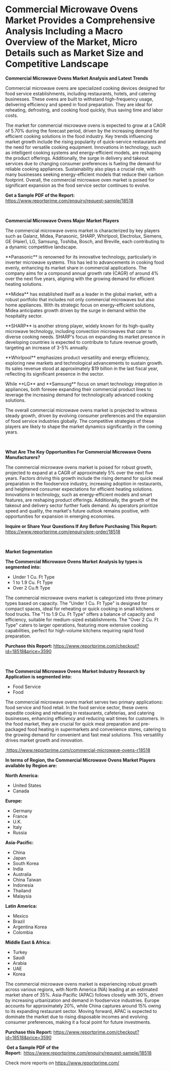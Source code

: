 <p><h1>Commercial Microwave Ovens Market Provides a Comprehensive Analysis Including a Macro Overview of the Market, Micro Details such as Market Size and Competitive Landscape</h1></p><p><strong>Commercial Microwave Ovens Market Analysis and Latest Trends</strong></p>
<p><p>Commercial microwave ovens are specialized cooking devices designed for food service establishments, including restaurants, hotels, and catering businesses. These ovens are built to withstand high-frequency usage, delivering efficiency and speed in food preparation. They are ideal for reheating, defrosting, and cooking food quickly, thus saving time and labor costs.</p><p>The market for commercial microwave ovens is expected to grow at a CAGR of 5.70% during the forecast period, driven by the increasing demand for efficient cooking solutions in the food industry. Key trends influencing market growth include the rising popularity of quick-service restaurants and the need for versatile cooking equipment. Innovations in technology, such as intelligent cooking systems and energy-efficient models, are reshaping the product offerings. Additionally, the surge in delivery and takeout services due to changing consumer preferences is fueling the demand for reliable cooking appliances. Sustainability also plays a crucial role, with many businesses seeking energy-efficient models that reduce their carbon footprint. Overall, the commercial microwave oven market is poised for significant expansion as the food service sector continues to evolve.</p></p>
<p><strong>Get a Sample PDF of the Report:&nbsp;</strong> <a href="https://www.reportprime.com/enquiry/request-sample/18518?utm_campaign=3004&utm_medium=2&utm_source=Github&utm_content=ia&utm_term=19032025&utm_id=commercial-microwave-ovens">https://www.reportprime.com/enquiry/request-sample/18518</a></p>
<p>&nbsp;</p>
<p><strong>Commercial Microwave Ovens Major Market Players</strong></p>
<p><p>The commercial microwave ovens market is characterized by key players such as Galanz, Midea, Panasonic, SHARP, Whirlpool, Electrolux, Siemens, GE (Haier), LG, Samsung, Toshiba, Bosch, and Breville, each contributing to a dynamic competitive landscape.</p><p>**Panasonic** is renowned for its innovative technology, particularly in inverter microwave systems. This has led to advancements in cooking food evenly, enhancing its market share in commercial applications. The company aims for a compound annual growth rate (CAGR) of around 4% over the next five years, aligning with the growing demand for efficient heating solutions.</p><p>**Midea** has established itself as a leader in the global market, with a robust portfolio that includes not only commercial microwaves but also home appliances. With its strategic focus on energy-efficient solutions, Midea anticipates growth driven by the surge in demand within the hospitality sector.</p><p>**SHARP** is another strong player, widely known for its high-quality microwave technology, including convection microwaves that cater to diverse cooking needs. SHARP's focus on expanding its market presence in developing countries is expected to contribute to future revenue growth, targeting an increase of 3-5% annually.</p><p>**Whirlpool** emphasizes product versatility and energy efficiency, exploring new markets and technological advancements to sustain growth. Its sales revenue stood at approximately $19 billion in the last fiscal year, reflecting its significant presence in the sector.</p><p>While **LG** and **Samsung** focus on smart technology integration in appliances, both foresee expanding their commercial product lines to leverage the increasing demand for technologically advanced cooking solutions.</p><p>The overall commercial microwave ovens market is projected to witness steady growth, driven by evolving consumer preferences and the expansion of food service industries globally. The competitive strategies of these players are likely to shape the market dynamics significantly in the coming years.</p></p>
<p>&nbsp;</p>
<p><strong>What Are The Key Opportunities For Commercial Microwave Ovens Manufacturers?</strong></p>
<p><p>The commercial microwave ovens market is poised for robust growth, projected to expand at a CAGR of approximately 5% over the next five years. Factors driving this growth include the rising demand for quick meal preparation in the foodservice industry, increasing adoption in restaurants, and heightened consumer expectations for efficient heating solutions. Innovations in technology, such as energy-efficient models and smart features, are reshaping product offerings. Additionally, the growth of the takeout and delivery sector further fuels demand. As operators prioritize speed and quality, the market's future outlook remains positive, with opportunities for expansion in emerging economies.</p></p>
<p><strong>Inquire or Share Your Questions If Any Before Purchasing This Report:</strong> <a href="https://www.reportprime.com/enquiry/pre-order/18518?utm_campaign=3004&utm_medium=2&utm_source=Github&utm_content=ia&utm_term=19032025&utm_id=commercial-microwave-ovens">https://www.reportprime.com/enquiry/pre-order/18518</a></p>
<p>&nbsp;</p>
<p><strong>Market Segmentation</strong></p>
<p><strong>The Commercial Microwave Ovens Market Analysis by types is segmented into:</strong></p>
<p><ul><li>Under 1 Cu. Ft Type</li><li>1 to 1.9 Cu. Ft Type</li><li>Over 2 Cu.ft Type</li></ul></p>
<p><p>The commercial microwave ovens market is categorized into three primary types based on capacity. The "Under 1 Cu. Ft Type" is designed for compact spaces, ideal for reheating or quick cooking in small kitchens or food trucks. The "1 to 1.9 Cu. Ft Type" offers a balance of capacity and efficiency, suitable for medium-sized establishments. The "Over 2 Cu. Ft Type" caters to larger operations, featuring more extensive cooking capabilities, perfect for high-volume kitchens requiring rapid food preparation.</p></p>
<p><strong>Purchase this Report:&nbsp;</strong><a href="https://www.reportprime.com/checkout?id=18518&price=3590&utm_campaign=3004&utm_medium=2&utm_source=Github&utm_content=ia&utm_term=19032025&utm_id=commercial-microwave-ovens">https://www.reportprime.com/checkout?id=18518&price=3590</a></p>
<p>&nbsp;</p>
<p><strong>The Commercial Microwave Ovens Market Industry Research by Application is segmented into:</strong></p>
<p><ul><li>Food Service</li><li>Food</li></ul></p>
<p><p>The commercial microwave ovens market serves two primary applications: food service and food retail. In the food service sector, these ovens expedite cooking and reheating in restaurants, cafeterias, and catering businesses, enhancing efficiency and reducing wait times for customers. In the food market, they are crucial for quick meal preparation and pre-packaged food heating in supermarkets and convenience stores, catering to the growing demand for convenient and fast meal solutions. This versatility drives market growth and innovation.</p></p>
<p><a href="https://www.reportprime.com/commercial-microwave-ovens-r18518?utm_campaign=3004&utm_medium=2&utm_source=Github&utm_content=ia&utm_term=19032025&utm_id=commercial-microwave-ovens">&nbsp;https://www.reportprime.com/commercial-microwave-ovens-r18518</a></p>
<p><strong>In terms of Region, the Commercial Microwave Ovens Market Players available by Region are:</strong></p>
<p>
    <p> <strong> North America: </strong>
        <ul>
            <li>United States</li>
            <li>Canada</li>
        </ul>
        </p> 
    <p> <strong> Europe: </strong>
        <ul>
            <li>Germany</li>
            <li>France</li>
            <li>U.K.</li>
            <li>Italy</li>
            <li>Russia</li>
        </ul>
        </p> 
    <p> <strong> Asia-Pacific: </strong>
        <ul>
            <li>China</li>
            <li>Japan</li>
            <li>South Korea</li>
            <li>India</li>
            <li>Australia</li>
            <li>China Taiwan</li>
            <li>Indonesia</li>
            <li>Thailand</li>
            <li>Malaysia</li>
        </ul>
        </p> 
    <p> <strong> Latin America: </strong>
        <ul>
            <li>Mexico</li>
            <li>Brazil</li>
            <li>Argentina Korea</li>
            <li>Colombia</li>
        </ul>
        </p> 
    <p> <strong> Middle East & Africa: </strong>
        <ul>
            <li>Turkey</li>
            <li>Saudi</li>
            <li>Arabia</li>
            <li>UAE</li>
            <li>Korea</li>
        </ul>
    </p>
    </p>
<p><p>The commercial microwave ovens market is experiencing robust growth across various regions, with North America (NA) leading at an estimated market share of 35%. Asia-Pacific (APAC) follows closely with 30%, driven by increasing urbanization and demand in foodservice industries. Europe accounts for approximately 20%, while China captures around 15% owing to its expanding restaurant sector. Moving forward, APAC is expected to dominate the market due to rising disposable incomes and evolving consumer preferences, making it a focal point for future investments.</p></p>
<p><strong>Purchase this Report: </strong><a href="https://www.reportprime.com/checkout?id=18518&price=3590&utm_campaign=3004&utm_medium=2&utm_source=Github&utm_content=ia&utm_term=19032025&utm_id=commercial-microwave-ovens">https://www.reportprime.com/checkout?id=18518&price=3590</a></p>
<p>&nbsp;<strong>Get a Sample PDF of the Report:&nbsp;&nbsp;</strong><a href="https://www.reportprime.com/enquiry/request-sample/18518?utm_campaign=3004&utm_medium=2&utm_source=Github&utm_content=ia&utm_term=19032025&utm_id=commercial-microwave-ovens">https://www.reportprime.com/enquiry/request-sample/18518</a></p>
<p><strong></strong></p>
<p>Check more reports on <a href="https://www.reportprime.com/?utm_campaign=3004&utm_medium=2&utm_source=Github&utm_content=ia&utm_term=19032025&utm_id=commercial-microwave-ovens">https://www.reportprime.com/</a></p>